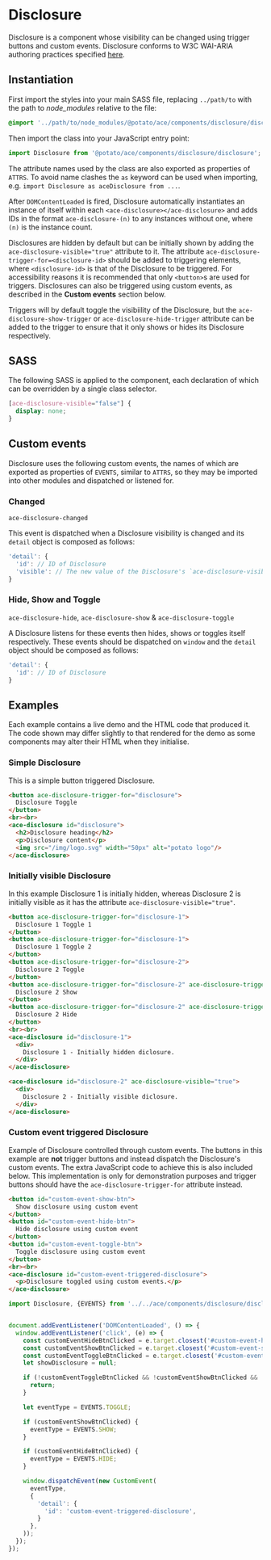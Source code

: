 # Disclosure

Disclosure is a component whose visibility can be changed using trigger buttons and custom events. Disclosure conforms to W3C WAI-ARIA authoring practices specified [here](https://www.w3.org/TR/wai-aria-practices-1.1/#disclosure).


## Instantiation

First import the styles into your main SASS file, replacing `../path/to` with the path to *node_modules* relative to the file:

```scss
@import '../path/to/node_modules/@potato/ace/components/disclosure/disclosure'
```


Then import the class into your JavaScript entry point:

```js
import Disclosure from '@potato/ace/components/disclosure/disclosure';
```

The attribute names used by the class are also exported as properties of `ATTRS`. To avoid name clashes the `as` keyword can be used when importing, e.g. `import Disclosure as aceDisclosure from ...`.

After `DOMContentLoaded` is fired, Disclosure automatically instantiates an instance of itself within each `<ace-disclosure></ace-disclosure>` and adds IDs in the format `ace-disclosure-(n)` to any instances without one, where `(n)` is the instance count.

Disclosures are hidden by default but can be initially shown by adding the `ace-disclosure-visible="true"` attribute to it. The attribute `ace-disclosure-trigger-for=<disclosure-id>` should be added to triggering elements, where `<disclosure-id>` is that of the Disclosure to be triggered. For accessibility reasons it is recommended that only `<button>`s are used for triggers. Disclosures can also be triggered using custom events, as described in the **Custom events** section below.

Triggers will by default toggle the visibiility of the Disclosure, but the `ace-disclosure-show-trigger` or `ace-disclosure-hide-trigger` attribute can be added to the trigger to ensure that it only shows or hides its Disclosure respectively.


## SASS

The following SASS is applied to the component, each declaration of which can be overridden by a single class selector.

```scss
[ace-disclosure-visible="false"] {
  display: none;
}
```


## Custom events

Disclosure uses the following custom events, the names of which are exported as properties of `EVENTS`, similar to `ATTRS`, so they may be imported into other modules and dispatched or listened for.


### Changed

`ace-disclosure-changed`

This event is dispatched when a Disclosure visibility is changed and its `detail` object is composed as follows:

```js
'detail': {
  'id': // ID of Disclosure
  'visible': // The new value of the Disclosure's `ace-disclosure-visible` attribute, as a boolean
}
```


### Hide, Show and Toggle

`ace-disclosure-hide`, `ace-disclosure-show` & `ace-disclosure-toggle`

A Disclosure listens for these events then hides, shows or toggles itself respectively. These events should be dispatched on `window` and the `detail` object should be composed as follows:

```js
'detail': {
  'id': // ID of Disclosure
}
```


## Examples

Each example contains a live demo and the HTML code that produced it. The code shown may differ slightly to that rendered for the demo as some components may alter their HTML when they initialise.


### Simple Disclosure

This is a simple button triggered Disclosure.

```html
<button ace-disclosure-trigger-for="disclosure">
  Disclosure Toggle
</button>
<br><br>
<ace-disclosure id="disclosure">
  <h2>Disclosure heading</h2>
  <p>Disclosure content</p>
  <img src="/img/logo.svg" width="50px" alt="potato logo"/>
</ace-disclosure>
```


### Initially visible Disclosure

In this example Disclosure 1 is initially hidden, whereas Disclosure 2 is initially visible as it has the attribute `ace-disclosure-visible="true"`.

```html
<button ace-disclosure-trigger-for="disclosure-1">
  Disclosure 1 Toggle 1
</button>
<button ace-disclosure-trigger-for="disclosure-1">
  Disclosure 1 Toggle 2
</button>
<button ace-disclosure-trigger-for="disclosure-2">
  Disclosure 2 Toggle
</button>
<button ace-disclosure-trigger-for="disclosure-2" ace-disclosure-trigger-show>
  Disclosure 2 Show
</button>
<button ace-disclosure-trigger-for="disclosure-2" ace-disclosure-trigger-hide>
  Disclosure 2 Hide
</button>
<br><br>
<ace-disclosure id="disclosure-1">
  <div>
    Disclosure 1 - Initially hidden diclosure.
  </div>
</ace-disclosure>

<ace-disclosure id="disclosure-2" ace-disclosure-visible="true">
  <div>
    Disclosure 2 - Initially visible diclosure.
  </div>
</ace-disclosure>
```


### Custom event triggered Disclosure

Example of Disclosure controlled through custom events. The buttons in this example are **not** trigger buttons and instead dispatch the Disclosure's custom events. The extra JavaScript code to achieve this is also included below. This implementation is only for demonstration purposes and trigger buttons should have the `ace-disclosure-trigger-for` attribute instead.

```html
<button id="custom-event-show-btn">
  Show disclosure using custom event
</button>
<button id="custom-event-hide-btn">
  Hide disclosure using custom event
</button>
<button id="custom-event-toggle-btn">
  Toggle disclosure using custom event
</button>
<br><br>
<ace-disclosure id="custom-event-triggered-disclosure">
  <p>Disclosure toggled using custom events.</p>
</ace-disclosure>
```

```js
import Disclosure, {EVENTS} from '../../ace/components/disclosure/disclosure.js';


document.addEventListener('DOMContentLoaded', () => {
  window.addEventListener('click', (e) => {
    const customEventHideBtnClicked = e.target.closest('#custom-event-hide-btn');
    const customEventShowBtnClicked = e.target.closest('#custom-event-show-btn');
    const customEventToggleBtnClicked = e.target.closest('#custom-event-toggle-btn');
    let showDisclosure = null;

    if (!customEventToggleBtnClicked && !customEventShowBtnClicked && !customEventHideBtnClicked) {
      return;
    }

    let eventType = EVENTS.TOGGLE;

    if (customEventShowBtnClicked) {
      eventType = EVENTS.SHOW;
    }

    if (customEventHideBtnClicked) {
      eventType = EVENTS.HIDE;
    }

    window.dispatchEvent(new CustomEvent(
      eventType,
      {
        'detail': {
          'id': 'custom-event-triggered-disclosure',
        }
      },
    ));
  });
});
```

